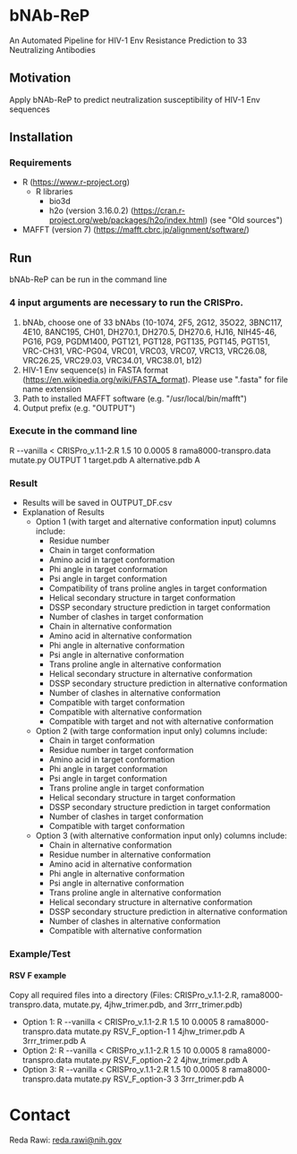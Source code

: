 # bNAb-ReP
An Automated Pipeline for HIV-1 Env Resistance Prediction to 33 Neutralizing Antibodies

## Motivation
Apply bNAb-ReP to predict neutralization susceptibility of HIV-1 Env sequences

## Installation

### Requirements
- R (https://www.r-project.org)
  - R libraries
    - bio3d
    - h2o (version 3.16.0.2) (https://cran.r-project.org/web/packages/h2o/index.html) (see "Old sources")
- MAFFT (version 7) (https://mafft.cbrc.jp/alignment/software/)

## Run 
bNAb-ReP can be run in the command line

### 4 input arguments are necessary to run the CRISPro.
  1.  bNAb, choose one of 33 bNAbs (10-1074, 2F5, 2G12, 35O22, 3BNC117, 4E10, 8ANC195, CH01, DH270.1, DH270.5, DH270.6, HJ16, NIH45-46, PG16, PG9, PGDM1400, PGT121, PGT128, PGT135, PGT145, PGT151, VRC-CH31, VRC-PG04, VRC01, VRC03, VRC07, VRC13, VRC26.08, VRC26.25, VRC29.03, VRC34.01, VRC38.01, b12)
  2.  HIV-1 Env sequence(s) in FASTA format (https://en.wikipedia.org/wiki/FASTA_format).
      Please use ".fasta" for file name extension 
  3.  Path to installed MAFFT software (e.g. "/usr/local/bin/mafft")
  4.  Output prefix (e.g. "OUTPUT")
  
### Execute in the command line
R --vanilla < CRISPro_v.1.1-2.R 1.5 10 0.0005 8 rama8000-transpro.data mutate.py OUTPUT 1 target.pdb A alternative.pdb A


### Result
- Results will be saved in OUTPUT_DF.csv
- Explanation of Results
  - Option 1 (with target and alternative conformation input) columns include:
    - Residue number
    - Chain in target conformation
    - Amino acid in target conformation
    - Phi angle in target conformation
    - Psi angle in target conformation
    - Compatibility of trans proline angles in target conformation
    - Helical secondary structure in target conformation
    - DSSP secondary structure prediction in target conformation
    - Number of clashes in target conformation
    - Chain in alternative conformation
    - Amino acid in alternative conformation
    - Phi angle in alternative conformation
    - Psi angle in alternative conformation
    - Trans proline angle in alternative conformation
    - Helical secondary structure in alternative conformation
    - DSSP secondary structure prediction in alternative conformation
    - Number of clashes in alternative conformation
    - Compatible with target conformation
    - Compatible with alternative conformation
    - Compatible with target and not with alternative conformation
  - Option 2 (with targe conformation input only) columns include:
    - Chain in target conformation
    - Residue number in target conformation
    - Amino acid in target conformation
    - Phi angle in target conformation
    - Psi angle in target conformation
    - Trans proline angle in target conformation
    - Helical secondary structure in target conformation
    - DSSP secondary structure prediction in target conformation
    - Number of clashes in target conformation
    - Compatible with target conformation
  - Option 3 (with alternative conformation input only) columns include: 
    - Chain in alternative conformation
    - Residue number in alternative conformation
    - Amino acid in alternative conformation
    - Phi angle in alternative conformation
    - Psi angle in alternative conformation
    - Trans proline angle in alternative conformation
    - Helical secondary structure in alternative conformation
    - DSSP secondary structure prediction in alternative conformation
    - Number of clashes in alternative conformation
    - Compatible with alternative conformation


### Example/Test

#### RSV F example
Copy all required files into a directory (Files: CRISPro_v.1.1-2.R, rama8000-transpro.data, mutate.py, 4jhw_trimer.pdb, and 3rrr_trimer.pdb)

- Option 1: R --vanilla < CRISPro_v.1.1-2.R 1.5 10 0.0005 8 rama8000-transpro.data mutate.py RSV_F_option-1 1 4jhw_trimer.pdb A 3rrr_trimer.pdb A
- Option 2: R --vanilla < CRISPro_v.1.1-2.R 1.5 10 0.0005 8 rama8000-transpro.data mutate.py RSV_F_option-2 2 4jhw_trimer.pdb A 
- Option 3: R --vanilla < CRISPro_v.1.1-2.R 1.5 10 0.0005 8 rama8000-transpro.data mutate.py RSV_F_option-3 3 3rrr_trimer.pdb A

# Contact
Reda Rawi: reda.rawi@nih.gov
